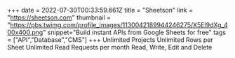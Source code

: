 +++
date = 2022-07-30T00:33:59.661Z
title = "Sheetson"
link = "https://sheetson.com"
thumbnail = "https://pbs.twimg.com/profile_images/1130042189944246275/X5El9dXg_400x400.png"
snippet="Build instant APIs from Google Sheets for free"
tags = ["API","Database","CMS"]
+++
Unlimited Projects
Unlimited Rows per Sheet
Unlimited Read Requests per month
Read, Write, Edit and Delete
